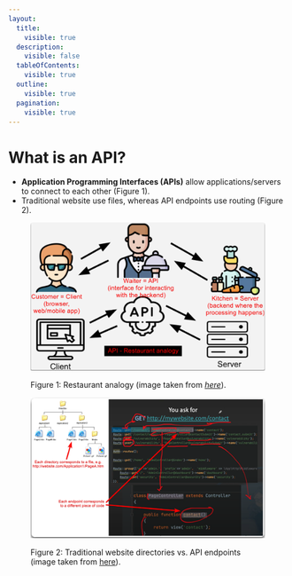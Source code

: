 ```yaml
---
layout:
  title:
    visible: true
  description:
    visible: false
  tableOfContents:
    visible: true
  outline:
    visible: true
  pagination:
    visible: true
---
```


# What is an API?

* **Application Programming Interfaces (APIs)** allow applications/servers to connect to each other (Figure 1).
* Traditional website use files, whereas API endpoints use routing (Figure 2).

<figure><img src="../../../.gitbook/assets/api_restaurant_analogy.png" alt="" width="563"><figcaption><p>Figure 1: Restaurant analogy (image taken from <a href="https://academy.postman.com/path/api-beginner/what-is-an-api-1/40752"><em>here</em></a>).</p></figcaption></figure>

<figure><img src="../../../.gitbook/assets/directories_vs_endpoints.png" alt=""><figcaption><p>Figure 2: Traditional website directories vs. API endpoints (image taken from <a href="https://www.youtube.com/watch?v=hNs8fpWfcyU">here</a>).</p></figcaption></figure>
